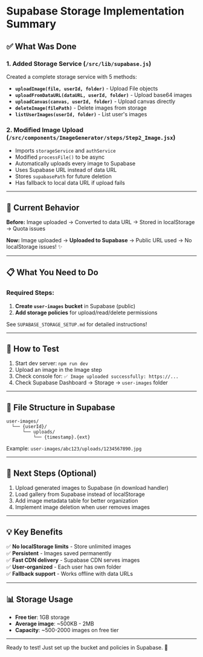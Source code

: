 # Supabase Storage Implementation Summary

## ✅ What Was Done

### 1. Added Storage Service (`/src/lib/supabase.js`)
Created a complete storage service with 5 methods:
- **`uploadImage(file, userId, folder)`** - Upload File objects
- **`uploadFromDataURL(dataURL, userId, folder)`** - Upload base64 images
- **`uploadCanvas(canvas, userId, folder)`** - Upload canvas directly
- **`deleteImage(filePath)`** - Delete images from storage
- **`listUserImages(userId, folder)`** - List user's images

### 2. Modified Image Upload (`/src/components/ImageGenerator/steps/Step2_Image.jsx`)
- Imports `storageService` and `authService`
- Modified `processFile()` to be async
- Automatically uploads every image to Supabase
- Uses Supabase URL instead of data URL
- Stores `supabasePath` for future deletion
- Has fallback to local data URL if upload fails

---

## 🎯 Current Behavior

**Before:** Image uploaded → Converted to data URL → Stored in localStorage → Quota issues

**Now:** Image uploaded → **Uploaded to Supabase** → Public URL used → No localStorage issues! ✨

---

## 📋 What You Need to Do

### Required Steps:
1. **Create `user-images` bucket** in Supabase (public)
2. **Add storage policies** for upload/read/delete permissions

See `SUPABASE_STORAGE_SETUP.md` for detailed instructions!

---

## 🧪 How to Test

1. Start dev server: `npm run dev`
2. Upload an image in the Image step
3. Check console for: `✅ Image uploaded successfully: https://...`
4. Check Supabase Dashboard → Storage → `user-images` folder

---

## 📁 File Structure in Supabase

```
user-images/
  └── {userId}/
      └── uploads/
          └── {timestamp}.{ext}
```

Example: `user-images/abc123/uploads/1234567890.jpg`

---

## 🔄 Next Steps (Optional)

1. Upload generated images to Supabase (in download handler)
2. Load gallery from Supabase instead of localStorage
3. Add image metadata table for better organization
4. Implement image deletion when user removes images

---

## 💡 Key Benefits

✅ **No localStorage limits** - Store unlimited images  
✅ **Persistent** - Images saved permanently  
✅ **Fast CDN delivery** - Supabase CDN serves images  
✅ **User-organized** - Each user has own folder  
✅ **Fallback support** - Works offline with data URLs  

---

## 📊 Storage Usage

- **Free tier**: 1GB storage
- **Average image**: ~500KB - 2MB
- **Capacity**: ~500-2000 images on free tier

---

Ready to test! Just set up the bucket and policies in Supabase. 🚀
